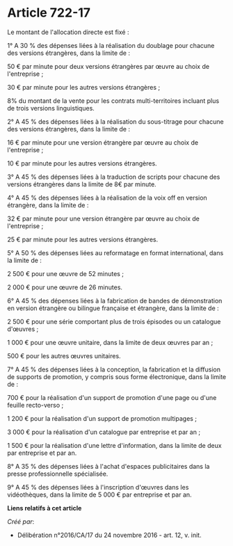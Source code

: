 # Article 722-17

Le montant de l'allocation directe est fixé :

1° A 30 % des dépenses liées à la réalisation du doublage pour chacune des versions étrangères, dans la limite de :

50 € par minute pour deux versions étrangères par œuvre au choix de l'entreprise ;

30 € par minute pour les autres versions étrangères ;

8% du montant de la vente pour les contrats multi-territoires incluant plus de trois versions linguistiques.

2° A 45 % des dépenses liées à la réalisation du sous-titrage pour chacune des versions étrangères, dans la limite de :

16 € par minute pour une version étrangère par œuvre au choix de l'entreprise ;

10 € par minute pour les autres versions étrangères.

3° A 45 % des dépenses liées à la traduction de scripts pour chacune des versions étrangères dans la limite de 8€ par minute.

4° A 45 % des dépenses liées à la réalisation de la voix off en version étrangère, dans la limite de :

32 € par minute pour une version étrangère par œuvre au choix de l'entreprise ;

25 € par minute pour les autres versions étrangères.

5° A 50 % des dépenses liées au reformatage en format international, dans la limite de :

2 500 € pour une œuvre de 52 minutes ;

2 000 € pour une œuvre de 26 minutes.

6° A 45 % des dépenses liées à la fabrication de bandes de démonstration en version étrangère ou bilingue française et
étrangère, dans la limite de :

2 500 € pour une série comportant plus de trois épisodes ou un catalogue d'œuvres ;

1 000 € pour une œuvre unitaire, dans la limite de deux œuvres par an ;

500 € pour les autres œuvres unitaires.

7° A 45 % des dépenses liées à la conception, la fabrication et la diffusion de supports de promotion, y compris sous forme
électronique, dans la limite de :

700 € pour la réalisation d'un support de promotion d'une page ou d'une feuille recto-verso ;

1 200 € pour la réalisation d'un support de promotion multipages ;

3 000 € pour la réalisation d'un catalogue par entreprise et par an ;

1 500 € pour la réalisation d'une lettre d'information, dans la limite de deux par entreprise et par an.

8° A 35 % des dépenses liées à l'achat d'espaces publicitaires dans la presse professionnelle spécialisée.

9° A 45 % des dépenses liées à l'inscription d'œuvres dans les vidéothèques, dans la limite de 5 000 € par entreprise et par
an.

**Liens relatifs à cet article**

_Créé par_:

  - Délibération n°2016/CA/17 du 24 novembre 2016 - art. 12, v. init.
